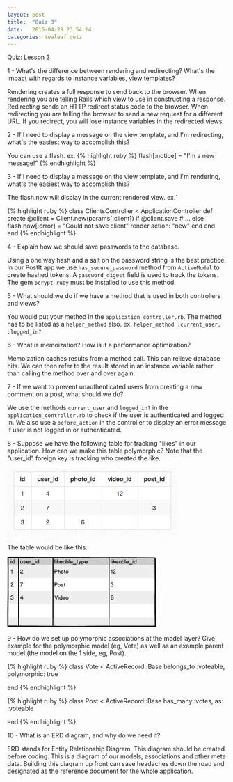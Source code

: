 ```yaml
---
layout: post
title:  "Quiz 3"
date:   2015-04-28 23:54:14
categories: tealeaf quiz
---
```


Quiz: Lesson 3

1 - What's the difference between rendering and redirecting? What's the impact with regards to instance variables, view templates?

Rendering creates a full response to send back to the browser. When rendering you are telling Rails which view to use in constructing a response.
Redirecting sends an HTTP redirect status code to the browser. When redirecting you are telling the browser to send a new request for a different URL.
If you redirect, you will lose instance variables in the redirected views.

2 - If I need to display a message on the view template, and I'm redirecting, what's the easiest way to accomplish this?

You can use a flash. ex.
{% highlight ruby %}
flash[:notice] = "I'm a new message!"
{% endhighlight %}

3 - If I need to display a message on the view template, and I'm rendering, what's the easiest way to accomplish this?

The flash.now will display in the current rendered view. ex.`

{% highlight ruby %}
class ClientsController < ApplicationController
  def create
    @client = Client.new(params[:client])
    if @client.save
      # ...
    else
      flash.now[:error] = "Could not save client"
      render action: "new"
    end
  end
end
{% endhighlight %}

4 - Explain how we should save passwords to the database.

Using a one way hash and a salt on the password string is the best practice. In our
PostIt app we use ```has_secure_password``` method from ```ActiveModel``` to create hashed tokens.
A ```password_digest``` field is used to track the tokens. The gem ```bcrypt-ruby``` must be installed to use this method.

5 - What should we do if we have a method that is used in both controllers and views?

You would put your method in the ```application_controller.rb```. The method has to be listed
as a ```helper_method``` also. ex.  ```helper_method :current_user, :logged_in?```

6 - What is memoization? How is it a performance optimization?

Memoization caches results from a method call. This can relieve database hits. We can then
refer to the result stored in an instance variable rather than calling the method over and over again.

7 - If we want to prevent unauthenticated users from creating a new comment on a post, what should we do?

We use the methods ```current_user``` and ```logged_in?``` in the ```application_controller.rb``` to check
if the user is authenticated and logged in. We also use a ```before_action``` in the controller
to display an error message if user is not logged in or authenticated.

8 - Suppose we have the following table for tracking "likes" in our application. How can we make this table polymorphic? Note that the "user_id" foreign key is tracking who created the like.

<p><img src="/images/polymorphic_table.png" /></p>
<p>The table would be like this:</p>
<p><img src="/images/polymorphic_likes_table.png" /></p>


9 - How do we set up polymorphic associations at the model layer? Give example for the polymorphic model (eg, Vote) as well as an example parent model (the model on the 1 side, eg, Post).

{% highlight ruby %}
class Vote < ActiveRecord::Base
  belongs_to :voteable, polymorphic: true

end
{% endhighlight %}

{% highlight ruby %}
class Post < ActiveRecord::Base
  has_many :votes, as: :voteable

end
{% endhighlight %}

10 - What is an ERD diagram, and why do we need it?

ERD stands for Entity Relationship Diagram. This diagram should be
created before coding. This is a diagram of our models, associations
and other meta data. Building this diagram up front can save headaches
down the road and designated as the reference document for the whole application.
